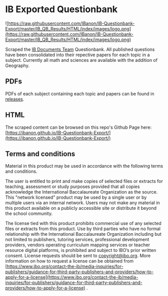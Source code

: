 # IB Exported Questionbank
![https://raw.githubusercontent.com/IBanon/IB-Questionbank-Export/master/IB_QB_Results/HTML/index/images/logo.png](https://raw.githubusercontent.com/IBanon/IB-Questionbank-Export/master/IB_QB_Results/HTML/index/images/logo.png)

Scraped the [IB Documents Team](https://www.ibdocuments.com/) Questionbank. All published questions have been consolidated into their repective papers for each topic in a subject. Currently all math and sciences are available with the addition of Geography.

## PDFs
PDFs of each subject containing each topic and papers can be found in [releases](https://github.com/IBanon/IB-Questionbank-Export/releases).

## HTML
The scraped content can be browsed on this repo's Github Page here: [https://ibanon.github.io/IB-Questionbank-Export/](https://ibanon.github.io/IB-Questionbank-Export/)


## Terms and conditions

Material in this product may be used in accordance with the following terms and conditions.

The user is entitled to print and make copies of selected files or extracts for teaching, assessment or study purposes provided that all copies acknowledge the International Baccalaureate Organization as the source. This "network licensed" product may be used by a single user or by multiple users via an internal network. Users may not make any material in this product available on a publicly accessible site or distribute it beyond the school community.

The license tied with this product prohibits commercial use of any selected files or extracts from this product. Use by third parties who have no formal relationship with the International Baccalaureate Organization including but not limited to publishers, tutoring services, professional development providers, vendors operating curriculum mapping services or teacher resource digital platforms, is prohibited and subject to IBO’s prior written consent. License requests should be sent to  [copyright@ibo.org](mailto:copyright@ibo.org). More information on how to request a license can be obtained from [https://www.ibo.org/contact-the-ib/media-inquiries/for-publishers/guidance-for-third-party-publishers-and-providers/how-to-apply-for-a-license](https://www.ibo.org/contact-the-ib/media-inquiries/for-publishers/guidance-for-third-party-publishers-and-providers/how-to-apply-for-a-license) .
